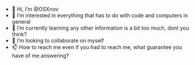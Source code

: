 - 👋 Hi, I’m @OSXnov
- 👀 I’m interested in everything that has to do with code and computers in general
- 🌱 I’m currently learning any other information is a bit too much, dont you think?
- 💞️ I’m looking to collaborate on myself 
- 📫 How to reach me even if you had to reach me, what guarantee you have of me answering?

<!---
OSXnov/OSXnov is a ✨ special ✨ repository because its `README.md` (this file) appears on your GitHub profile.
You can click the Preview link to take a look at your changes.
--->
